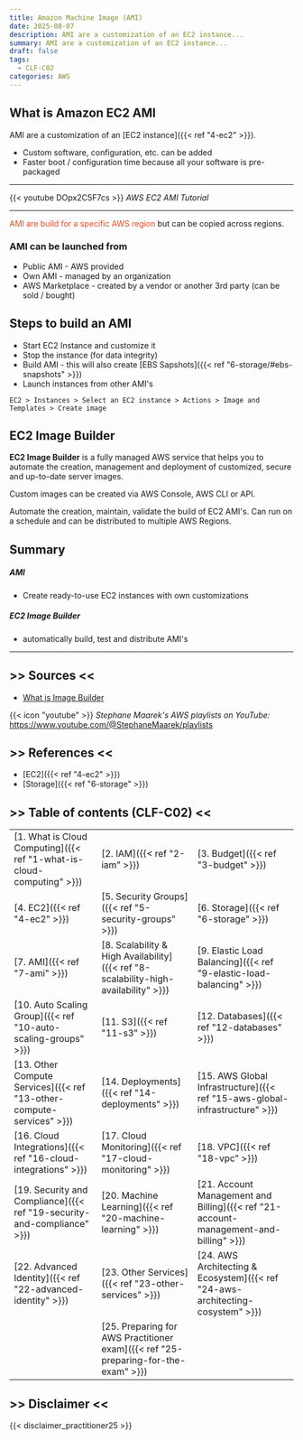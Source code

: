 ```yaml
---
title: Amazon Machine Image (AMI)
date: 2025-08-07
description: AMI are a customization of an EC2 instance...
summary: AMI are a customization of an EC2 instance...
draft: false
tags:
  - CLF-C02
categories: AWS
---
```

## What is Amazon EC2 AMI

AMI are a customization of an [EC2 instance]({{< ref "4-ec2" >}}).

- Custom software, configuration, etc. can be added
- Faster boot / configuration time because all your software is pre-packaged

---

{{< youtube DOpx2C5F7cs >}}
_AWS EC2 AMI Tutorial_

---

<font color=#EB4925>AMI are build for a specific AWS region</font> but can be copied across regions.
### AMI can be launched from

- Public AMI - AWS provided
- Own AMI - managed by an organization
- AWS Marketplace - created by a vendor or another 3rd party (can be sold / bought)
## Steps to build an AMI

- Start EC2 Instance and customize it
- Stop the instance (for data integrity)
- Build AMI - this will also create [EBS Sapshots]({{< ref "6-storage/#ebs-snapshots" >}})
- Launch instances from other AMI's

```AWSConsole
EC2 > Instances > Select an EC2 instance > Actions > Image and Templates > Create image
```
## EC2 Image Builder

**EC2 Image Builder** is a fully managed AWS service that helps you to automate the creation, management and deployment of customized, secure and up-to-date server images.

Custom images can be created via AWS Console, AWS CLI or API.

Automate the creation, maintain, validate the build of EC2 AMI's. Can run on a schedule and can be distributed to multiple AWS Regions.
## Summary

##### AMI

- Create ready-to-use EC2 instances with own customizations
##### EC2 Image Builder

- automatically build, test and distribute AMI's

---
## >> Sources <<

- [What is Image Builder](https://docs.aws.amazon.com/imagebuilder/latest/userguide/what-is-image-builder.html)

{{< icon "youtube" >}} _Stephane Maarek's AWS playlists on YouTube:_ https://www.youtube.com/@StephaneMaarek/playlists
## >> References <<

- [EC2]({{< ref "4-ec2" >}})
- [Storage]({{< ref "6-storage" >}})
## >> Table of contents (CLF-C02) <<

|                                                                         |                                                                                     |                                                                                       |
| ----------------------------------------------------------------------- | ----------------------------------------------------------------------------------- | ------------------------------------------------------------------------------------- |
| [1. What is Cloud Computing]({{< ref "1-what-is-cloud-computing" >}})   | [2. IAM]({{< ref "2-iam" >}})                                                       | [3. Budget]({{< ref "3-budget" >}})                                                   |
| [4. EC2]({{< ref "4-ec2" >}})                                           | [5. Security Groups]({{< ref "5-security-groups" >}})                               | [6. Storage]({{< ref "6-storage" >}})                                                 |
| [7. AMI]({{< ref "7-ami" >}})                                           | [8. Scalability & High Availability]({{< ref "8-scalability-high-availability" >}}) | [9. Elastic Load Balancing]({{< ref "9-elastic-load-balancing" >}})                   |
| [10. Auto Scaling Group]({{< ref "10-auto-scaling-groups" >}})          | [11. S3]({{< ref "11-s3" >}})                                                       | [12. Databases]({{< ref "12-databases" >}})                                           |
| [13. Other Compute Services]({{< ref "13-other-compute-services" >}})   | [14. Deployments]({{< ref "14-deployments" >}})                                     | [15. AWS Global Infrastructure]({{< ref "15-aws-global-infrastructure" >}})           |
| [16. Cloud Integrations]({{< ref "16-cloud-integrations" >}})           | [17. Cloud Monitoring]({{< ref "17-cloud-monitoring" >}})                           | [18. VPC]({{< ref "18-vpc" >}})                                                       |
| [19. Security and Compliance]({{< ref "19-security-and-compliance" >}}) | [20. Machine Learning]({{< ref "20-machine-learning" >}})                           | [21. Account Management and Billing]({{< ref "21-account-management-and-billing" >}}) |
| [22. Advanced Identity]({{< ref "22-advanced-identity" >}})             | [23. Other Services]({{< ref "23-other-services" >}})                               | [24. AWS Architecting & Ecosystem]({{< ref "24-aws-architecting-cosystem" >}})        |
|                                                                         | [25. Preparing for AWS Practitioner exam]({{< ref "25-preparing-for-the-exam" >}})  |                                                                                       |
## >> Disclaimer <<

{{< disclaimer_practitioner25 >}}

